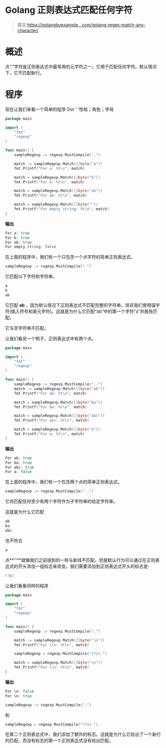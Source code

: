 # Golang 正则表达式匹配任何字符

> 原文:[https://golangbyexample . com/golang-regex-match-any-character/](https://golangbyexample.com/golang-regex-match-any-character/)

# **概述**

点“.”字符是正则表达式中最常用的元字符之一。它用于匹配任何字符。默认情况下，它不匹配新行。

# **程序**

现在让我们来看一个简单的程序 Dot ' '性格；角色；字母

```go
package main

import (
	"fmt"
	"regexp"
)

func main() {
	sampleRegexp := regexp.MustCompile(".")

	match := sampleRegexp.Match([]byte("a"))
	fmt.Printf("For a: %t\n", match)

	match = sampleRegexp.Match([]byte("b"))
	fmt.Printf("For b: %t\n", match)

	match = sampleRegexp.Match([]byte("ab"))
	fmt.Printf("For ab: %t\n", match)

	match = sampleRegexp.Match([]byte(""))
	fmt.Printf("For empty string: %t\n", match)
}
```

**输出**

```go
For a: true
For b: true
For ab: true
For empty string: false
```

在上面的程序中，我们有一个只包含一个点字符的简单正则表达式。

```go
sampleRegexp := regexp.MustCompile(".")
```

它匹配以下字符和字符串。

```go
a
b
ab
```

它匹配 **ab** ，因为默认情况下正则表达式不匹配完整的字符串，除非我们使用锚字符(插入符号和美元字符)。这就是为什么它匹配“ab”中的第一个字符“a”并报告匹配。

它与空字符串不匹配。

让我们看另一个例子，正则表达式中有两个点。

```go
package main

import (
	"fmt"
	"regexp"
)

func main() {
	sampleRegexp := regexp.MustCompile("..")
	match := sampleRegexp.Match([]byte("ab"))
	fmt.Printf("For ab: %t\n", match)

	match = sampleRegexp.Match([]byte("ba"))
	fmt.Printf("For ba: %t\n", match)

	match = sampleRegexp.Match([]byte("abc"))
	fmt.Printf("For abc: %t\n", match)

	match = sampleRegexp.Match([]byte("a"))
	fmt.Printf("For a: %t\n", match)
}
```

**输出**

```go
For ab: true
For ba: true
For abc: true
For a: false
```

在上面的程序中，我们有一个包含两个点的简单正则表达式。

```go
sampleRegexp := regexp.MustCompile("..")
```

它将匹配任何至少有两个字符作为子字符串的给定字符串。

这就是为什么它匹配

```go
ab
ba
abc
```

也不符合

```go
a
```

点**’”**就像我们之前提到的一样与新线不匹配。但是默认行为可以通过在正则表达式的开头添加一组标志来改变。我们需要添加到正则表达式开头的标志是:

```go
(?s)
```

让我们看看同样的程序

```go
package main

import (
	"fmt"
	"regexp"
)

func main() {
	sampleRegexp := regexp.MustCompile(".")

	match := sampleRegexp.Match([]byte("\n"))
	fmt.Printf("For \\n: %t\n", match)

	sampleRegexp = regexp.MustCompile("(?s).")

	match = sampleRegexp.Match([]byte("\n"))
	fmt.Printf("For \\n: %t\n", match)
}
```

**输出**

```go
For \n: false
For \n: true
```

```go
sampleRegexp := regexp.MustCompile(".")
```

和

```go
sampleRegexp = regexp.MustCompile("(?s).")
```

在第二个正则表达式中，我们添加了额外的标志。这就是为什么它给出了一个新行的匹配，而没有标志的第一个正则表达式没有给出匹配。